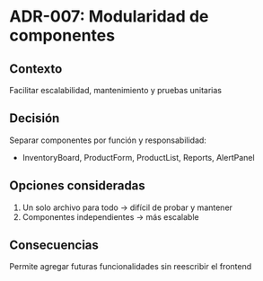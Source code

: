 # ADR-007: Modularidad de componentes


## Contexto
Facilitar escalabilidad, mantenimiento y pruebas unitarias


## Decisión
Separar componentes por función y responsabilidad:
- InventoryBoard, ProductForm, ProductList, Reports, AlertPanel


## Opciones consideradas
1. Un solo archivo para todo → difícil de probar y mantener
2. Componentes independientes → más escalable


## Consecuencias
Permite agregar futuras funcionalidades sin reescribir el frontend